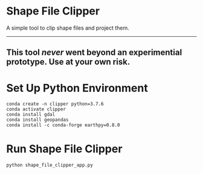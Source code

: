 # Shape File Clipper
A simple tool to clip shape files and project them.

----
**This tool *never* went beyond an experimential prototype. Use at your own risk.**
----


# Set Up Python Environment
```shell script
conda create -n clipper python=3.7.6
conda activate clipper
conda install gdal
conda install geopandas
conda install -c conda-forge earthpy=0.8.0
```

# Run Shape File Clipper
```shell script
python shape_file_clipper_app.py
```

